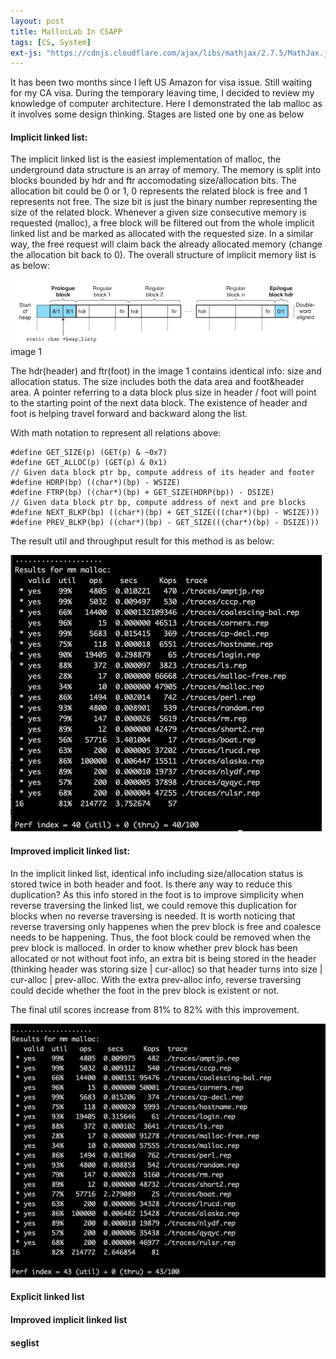 ```yaml
---
layout: post
title: MallocLab In CSAPP
tags: [CS, System]
ext-js: "https://cdnjs.cloudflare.com/ajax/libs/mathjax/2.7.5/MathJax.js?config=TeX-MML-AM_CHTML"
---
```



It has been two months since I left US Amazon for visa issue. Still waiting for my CA visa. During the temporary leaving time, I decided to review my knowledge of computer architecture. Here I demonstrated the lab malloc as it involves some design thinking. Stages are listed one by one as below

#### Implicit linked list: 
The implicit linked list is the easiest implementation of malloc, the underground data structure is an array of memory. The memory is split into blocks bounded by hdr and ftr accomodating size/allocation bits. The allocation bit could be 0 or 1, 0 represents the related block is free and 1 represents not free. The size bit is just the binary number representing the size of the related block. Whenever a given size consecutive memory is requested (malloc), a free block will be filtered out from the whole implicit linked list and be marked as allocated with the requested size. In a similar way, the free request will claim back the already allocated memory (change the allocation bit back to 0). The overall structure of implicit memory list is as below: 

![implicit linked list](../img/implicit-linked-list.png)
image 1


The hdr(header) and ftr(foot) in the image 1 contains identical info: size and allocation status. The size includes both the data area and foot&header area. A pointer referring to a data block plus size in header / foot will point to the starting point of the next data block. The existence of header and foot is helping travel forward and backward along the list. 

With math notation to represent all relations above: 

```
#define GET_SIZE(p) (GET(p) & ~0x7)
#define GET_ALLOC(p) (GET(p) & 0x1)
// Given data block ptr bp, compute address of its header and footer
#define HDRP(bp) ((char*)(bp) - WSIZE)
#define FTRP(bp) ((char*)(bp) + GET_SIZE(HDRP(bp)) - DSIZE)
// Given data block ptr bp, compute address of next and pre blocks
#define NEXT_BLKP(bp) ((char*)(bp) + GET_SIZE(((char*)(bp) - WSIZE)))
#define PREV_BLKP(bp) ((char*)(bp) - GET_SIZE(((char*)(bp) - DSIZE)))
```
The result util and throughput result for this method is as below: 

![implicit linked list](../img/implicit-linked-list-result.png)

#### Improved implicit linked list: 
In the implicit linked list, identical info including size/allocation status is stored twice in both header and foot. Is there any way to reduce this duplication? As this info stored in the foot is to improve simplicity when reverse traversing the linked list, we could remove this duplication for blocks when no reverse traversing is needed. It is worth noticing that reverse traversing only happenes when the prev block is free and coalesce needs to be happening. Thus, the foot block could be removed when the prev block is malloced. In order to know whether prev block has been allocated or not without foot info, an extra bit is being stored in the header (thinking header was storing size | cur-alloc) so that header turns into size | cur-alloc | prev-alloc. With the extra prev-alloc info, reverse traversing could decide whether the foot in the prev block is existent or not. 

The final util scores increase from 81% to 82% with this improvement. 

![optimised implicit linked list](../img/optimised-implicit-linked-list.png)

#### Explicit linked list
#### Improved implicit linked list
#### seglist
